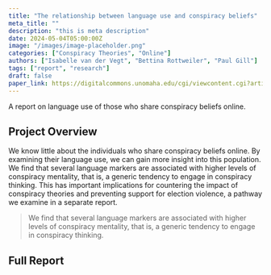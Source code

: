 ```yaml
---
title: "The relationship between language use and conspiracy beliefs"
meta_title: ""
description: "this is meta description"
date: 2024-05-04T05:00:00Z
image: "/images/image-placeholder.png"
categories: ["Conspiracy Theories", "Online"]
authors: ["Isabelle van der Vegt", "Bettina Rottweiler", "Paul Gill"]
tags: ["report", "research"]
draft: false
paper_link: https://digitalcommons.unomaha.edu/cgi/viewcontent.cgi?article=1091&context=ncitereportsresearch
---
```


A report on language use of those who share conspiracy beliefs online.

<!--more-->

## Project Overview

We know little about the individuals who share conspiracy beliefs online. By examining their language use, we can gain more insight into this population. We find that several language markers are associated with higher levels of conspiracy mentality, that is, a generic tendency to engage in conspiracy thinking. This has important implications for countering the impact of conspiracy theories and preventing support for election violence, a pathway we examine in a separate report.

> We find that several language markers are associated with higher levels of conspiracy mentality, that is, a generic tendency to engage in conspiracy thinking.

## Full Report
